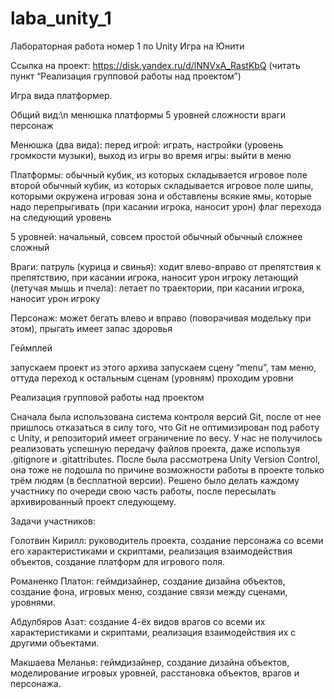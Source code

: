 # laba_unity_1
Лабораторная работа номер 1 по Unity
Игра на Юнити

Ссылка на проект: https://disk.yandex.ru/d/lNNVxA_RastKbQ 
(читать пункт “Реализация групповой работы над проектом”)


Игра вида платформер.

Общий вид:\n
менюшка
платформы
5 уровней сложности
враги
персонаж

Менюшка (два вида):
перед игрой: играть, настройки (уровень громкости музыки), выход из игры
во время игры: выйти в меню

Платформы:
обычный кубик, из которых складывается игровое поле
второй обычный кубик, из которых складывается игровое поле
шипы, которыми окружена игровая зона и обставлены всякие ямы, которые надо перепрыгивать (при касании игрока, наносит урон)
флаг перехода на следующий уровень

5 уровней:
начальный, совсем простой
обычный
обычный
сложнее
сложный

Враги:
патруль (курица и свинья): ходит влево-вправо от препятствия к препятствию, при касании игрока, наносит урон игроку
летающий (летучая мышь и пчела): летает по траектории, при касании игрока, наносит урон игроку

Персонаж:
может бегать влево и вправо (поворачивая модельку при этом), прыгать
имеет запас здоровья






Геймплей

запускаем проект из этого архива
запускаем сцену “menu”, там меню, оттуда переход к остальным сценам (уровням)
проходим уровни


Реализация групповой работы над проектом

Сначала была использована система контроля версий Git, после от нее пришлось отказаться в силу того, что Git не оптимизирован под работу с Unity, и репозиторий имеет ограничение по весу. У нас не получилось реализовать успешную передачу файлов проекта, даже используя .gitignore и .gitattributes.
После была рассмотрена Unity Version Control, она тоже не подошла по причине возможности работы в проекте только трём людям (в бесплатной версии).
Решено было делать каждому участнику по очереди свою часть работы, после пересылать архивированный проект следующему.


Задачи участников:

Голотвин Кирилл: руководитель проекта, создание персонажа со всеми его характеристиками и скриптами, реализация взаимодействия объектов, создание платформ для игрового поля.

Романенко Платон: геймдизайнер, создание дизайна объектов, создание фона, игровых меню, создание связи между сценами, уровнями.

Абдулбяров Азат: создание 4-ёх видов врагов со всеми их характеристиками и скриптами, реализация взаимодействия их с другими объектами.

Макшаева Меланья: геймдизайнер, создание дизайна объектов, моделирование игровых уровней, расстановка объектов, врагов и персонажа.
